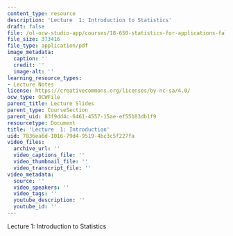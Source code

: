 ```yaml
---
content_type: resource
description: 'Lecture  1: Introduction to Statistics'
draft: false
file: /ol-ocw-studio-app/courses/18-650-statistics-for-applications-fall-2016/7836ea6d101679d495194bc3c5f227fa_MIT18_650F16_Introduction.pdf
file_size: 373416
file_type: application/pdf
image_metadata:
  caption: ''
  credit: ''
  image-alt: ''
learning_resource_types:
- Lecture Notes
license: https://creativecommons.org/licenses/by-nc-sa/4.0/
ocw_type: OCWFile
parent_title: Lecture Slides
parent_type: CourseSection
parent_uid: 83f9dd4c-6461-4557-15ae-ef55103db1f9
resourcetype: Document
title: 'Lecture  1: Introduction'
uid: 7836ea6d-1016-79d4-9519-4bc3c5f227fa
video_files:
  archive_url: ''
  video_captions_file: ''
  video_thumbnail_file: ''
  video_transcript_file: ''
video_metadata:
  source: ''
  video_speakers: ''
  video_tags: ''
  youtube_description: ''
  youtube_id: ''
---
```

Lecture  1: Introduction to Statistics
